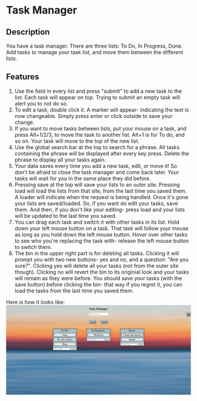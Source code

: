 # Task Manager

## Description
You have a task manager. There are three lists: To Do, In Progress, Done. Add tasks to manage your task list, and move them between the different lists.

## Features

1. Use the field in every list and press "submit" to add a new task to the list. Each task will appear on top. Trying to submit an empty task will alert you to not do so.
2. To edit a task, double click it. A marker will appear- indicating the text is now changeable. Simply press enter or click outside to save your change.
3. If you want to move tasks between lists, put your mouse on a task, and press Alt+1/2/3, to move the task to another list. Alt+1 is for To do, and so on. Your task will move to the top of the new list.
4. Use the global search bar at the top to search for a phrase. All tasks containing the phrase will be displayed after every key press. Delete the phrase to display all your tasks again.
5. Your data saves every time you add a new task, edit, or move it! So don't be afraid to close the task manager and come back later. Your tasks will wait for you in the same place they did before.
6. Pressing save at the top will save your lists to an outer site. Pressing load will load the lists from that site, from the last time you saved them. A loader will indicate when the request is being handled. Once it's gone your lists are saved/loaded. So, if you want do edit your tasks, save them. And then, if you don't like your editing- press load and your lists will be updated to the last time you saved.
7. You can drag each task and switch it with other tasks in its list. Hold down your left mouse button on a task. That task will follow your mouse as long as you hold down the left mouse button. Hover over other tasks to see who you're replacing the task with- release the left mouse button to switch them.
8. The bin in the upper right part is for deleting all tasks. Clicking it will prompt you with two new buttons- yes and no, and a question: "Are you sure?". Clicking yes will delete all your tasks (not from the outer site though). Clicking no will revert the bin to its originial look and your tasks will remain as they were before. You should save your tasks (with the save button) before clicking the bin- that way if you regret it, you can load the tasks from the last time you saved them.

Here is how it looks like:
![Product view](./solution/Task-Manager.PNG)
